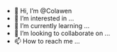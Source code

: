 - 👋 Hi, I’m @Colawen
- 👀 I’m interested in ...
- 🌱 I’m currently learning ...
- 💞️ I’m looking to collaborate on ...
- 📫 How to reach me ...

<!---
Colawen/Colawen is a ✨ special ✨ repository because its `README.md` (this file) appears on your GitHub profile.
You can click the Preview link to take a look at your changes.
--->
